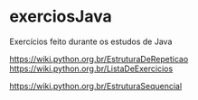 # exerciosJava
Exercícios feito durante os estudos de Java


https://wiki.python.org.br/EstruturaDeRepeticao 
https://wiki.python.org.br/ListaDeExercicios


https://wiki.python.org.br/EstruturaSequencial 



